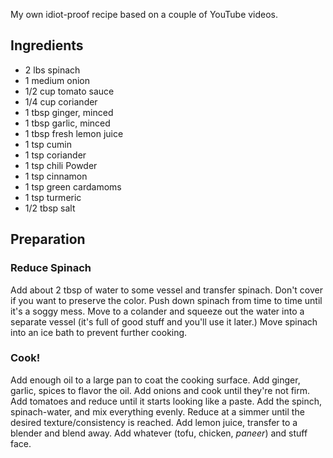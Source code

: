 My own idiot-proof recipe based on a couple of YouTube videos.

Ingredients
-----------

* 2 lbs spinach
* 1 medium onion
* 1/2 cup tomato sauce
* 1/4 cup coriander
* 1 tbsp ginger, minced
* 1 tbsp garlic, minced
* 1 tbsp fresh lemon juice
* 1 tsp cumin
* 1 tsp coriander
* 1 tsp chili Powder
* 1 tsp cinnamon
* 1 tsp green cardamoms
* 1 tsp turmeric
* 1/2 tbsp salt

Preparation
-----------

### Reduce Spinach

Add about 2 tbsp of water to some vessel and transfer spinach. Don't cover if you want to preserve the color. Push down spinach from time to time until it's a soggy mess. Move to a colander and squeeze out the water into a separate vessel (it's full of good stuff and you'll use it later.) Move spinach into an ice bath to prevent further cooking.

### Cook!

Add enough oil to a large pan to coat the cooking surface. Add ginger, garlic, spices to flavor the oil. Add onions and cook until they're not firm. Add tomatoes and reduce until it starts looking like a paste. Add the spinch, spinach-water, and mix everything evenly. Reduce at a simmer until the desired texture/consistency is reached. Add lemon juice, transfer to a blender and blend away. Add whatever (tofu, chicken, _paneer_) and stuff face.
